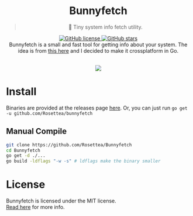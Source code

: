 <div align="center">
	<h1>Bunnyfetch</h1>
	<blockquote align="center">🐰 Tiny system info fetch utility.</blockquote>
	<p>
		<a href="https://github.com/Rosettea/Bunnyfetch/blob/master/LICENSE">
			<img alt="GitHub license" src="https://img.shields.io/github/license/Rosettea/Bunnyfetch?style=for-the-badge">
		</a>
		<a href="https://github.com/Rosettea/Bunnyfetch/stargazers">
			<img alt="GitHub stars" src="https://img.shields.io/github/stars/Rosettea/Bunnyfetch?style=for-the-badge">
		</a>
		<br>
<!--		<a href="https://github.com/Rosettea/Bunnyfetch/actions">
			<img alt="Windows Build Status" src="https://img.shields.io/github/workflow/status/Rosettea/Bunnyfetch/Windows%20Build?style=flat-square&logo=github&label=Windows">
		</a>
		<a href="https://github.com/Rosettea/Bunnyfetch/actions">
			<img alt="GNU/Linux Build Status" src="https://img.shields.io/github/workflow/status/Rosettea/Bunnyfetch/Linux%20Build?style=flat-square&logo=github&label=GNU/Linux">
		</a>
		<a href="https://github.com/Rosettea/Bunnyfetch/actions">
			<img alt="MacOS Build Status" src="https://img.shields.io/github/workflow/status/Rosettea/Bunnyfetch/MacOS%20Build?style=flat-square&logo=github&label=MacOS">
		</a>
		<br>-->
		Bunnyfetch is a small and fast tool for getting info about your system.
		The idea is from <a href="https://github.com/elenapan/dotfiles/blob/master/bin/bunnyfetch">this here</a> and I decided to make it crossplatform in Go.
	</p><br>
	<img src="https://modeus.is-inside.me/MMqlgFWt.png">
</div>

# Install
Binaries are provided at the releases page [here](https://github.com/Rosettea/Bunnyfetch/releases).
Or, you can just run `go get -u github.com/Rosettea/bunnyfetch`

## Manual Compile
```sh
git clone https://github.com/Rosettea/Bunnyfetch
cd Bunnyfetch
go get -d ./...
go build -ldflags "-w -s" # ldflags make the binary smaller
```  

# License
Bunnyfetch is licensed under the MIT license.  
[Read here](LICENSE) for more info.
